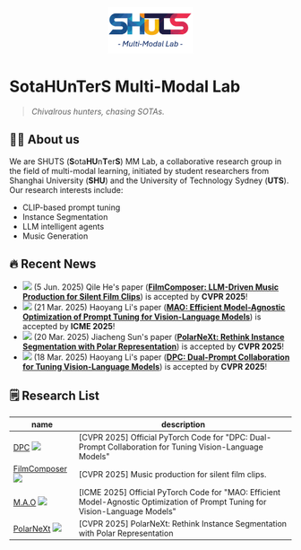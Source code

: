 <div align="center">
	<img src="pics/SHUTS_LOGO.png" alt="fail" width="30%"">
</div>   

# SotaHUnTerS Multi-Modal Lab

> _Chivalrous hunters, chasing SOTAs._

## 👨‍🎓 About us
We are SHUTS (**S**ota**HU**n**T**er**S**) MM Lab, a collaborative research group in the field of multi-modal learning, initiated by student researchers from Shanghai University (**SHU**) and the University of Technology Sydney (**UTS**). Our research interests include:

- CLIP-based prompt tuning
- Instance Segmentation
- LLM intelligent agents
- Music Generation


## 🔥 Recent News
- <img src='https://img.shields.io/badge/2025-CVPR-brightgreen.svg' /> (5 Jun. 2025) Qile He's paper ([**FilmComposer: LLM-Driven Music Production for Silent Film Clips**](https://arxiv.org/abs/2503.08147)) is accepted by **CVPR 2025**!
- <img src='https://img.shields.io/badge/2025-ICME-blue.svg' /> (21 Mar. 2025) Haoyang Li's paper ([**MAO: Efficient Model-Agnostic Optimization of Prompt Tuning for Vision-Language Models**](https://arxiv.org/abs/2503.18160)) is accepted by **ICME 2025**!
- <img src='https://img.shields.io/badge/2025-CVPR-brightgreen.svg' /> (20 Mar. 2025) Jiacheng Sun's paper ([**PolarNeXt: Rethink Instance Segmentation with Polar Representation**](https://openaccess.thecvf.com/content/CVPR2025/html/Sun_PolarNeXt_Rethink_Instance_Segmentation_with_Polar_Representation_CVPR_2025_paper.html)) is accepted by **CVPR 2025**!
- <img src='https://img.shields.io/badge/2025-CVPR-brightgreen.svg' /> (18 Mar. 2025) Haoyang Li's paper ([**DPC: Dual-Prompt Collaboration for Tuning Vision-Language Models**](https://arxiv.org/abs/2503.13443)) is accepted by **CVPR 2025**!

## 🗒️ Research List

| name                                                         | description                                                  |
| ---------------------------------------------------------------------- | ------------------------------------------------------------ |
| [DPC](https://arxiv.org/abs/2503.13443) <a href='https://github.com/JREion/DPC'><img src='https://img.shields.io/github/stars/JREion/DPC?style=social' /></a> | [CVPR 2025] Official PyTorch Code for "DPC: Dual-Prompt Collaboration for Tuning Vision-Language Models" |
| [FilmComposer](https://arxiv.org/abs/2503.08147) <a href='https://github.com/Apple-jun/FilmComposer'><img src='https://img.shields.io/github/stars/Apple-jun/FilmComposer?style=social' /></a> | [CVPR 2025] Music production for silent film clips.
| [M.A.O](https://arxiv.org/abs/2503.18160) <a href='https://github.com/JREion/M.A.O'><img src='https://img.shields.io/github/stars/JREion/M.A.O?style=social' /></a> | [ICME 2025] Official PyTorch Code for "MAO: Efficient Model-Agnostic Optimization of Prompt Tuning for Vision-Language Models" |
| <nobr>[PolarNeXt](https://openaccess.thecvf.com/content/CVPR2025/html/Sun_PolarNeXt_Rethink_Instance_Segmentation_with_Polar_Representation_CVPR_2025_paper.html) <a href='https://github.com/Sun15194/PolarNeXt'><img src='https://img.shields.io/github/stars/Sun15194/PolarNeXt?style=social' /></a></nobr> | [CVPR 2025] PolarNeXt: Rethink Instance Segmentation with Polar Representation |
